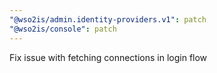 ```yaml
---
"@wso2is/admin.identity-providers.v1": patch
"@wso2is/console": patch
---
```


Fix issue with fetching connections in login flow
